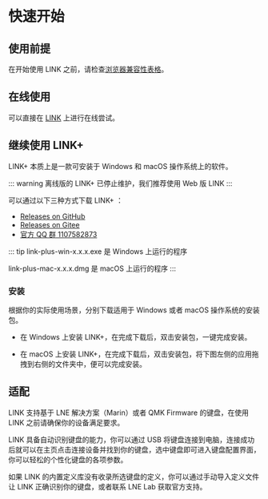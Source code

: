 # 快速开始

## 使用前提

在开始使用 LINK 之前，请检查[浏览器兼容性表格](https://developer.mozilla.org/en-US/docs/Web/API/WebHID_API#browser_compatibility)。

## 在线使用

可以直接在 [LINK](https://link.lnelab.com) 上进行在线尝试。

## 继续使用 LINK+

LINK+ 本质上是一款可安装于 Windows 和 macOS 操作系统上的软件。

::: warning
离线版的 LINK+ 已停止维护，我们推荐使用 Web 版 LINK 
:::

可以通过以下三种方式下载 LINK+ ：

- [Releases on GitHub](https://github.com/lnelab/link-plus/releases)
- [Releases on Gitee](https://gitee.com/lne-lab/link-plus/releases)
- [官方 QQ 群 1107582873](https://qm.qq.com/cgi-bin/qm/qr?k=yh-g8ixY1X2Agzi5h-agoCCJDgVaL5in&jump_from=webapi)

::: tip
link-plus-win-x.x.x.exe 是 Windows 上运行的程序

link-plus-mac-x.x.x.dmg 是 macOS 上运行的程序
:::

### 安装

根据你的实际使用场景，分别下载适用于 Windows 或者 macOS 操作系统的安装包。

- 在 Windows 上安装 LINK+，在完成下载后，双击安装包，一键完成安装。

- 在 macOS 上安装 LINK+，在完成下载后，双击安装包，将下图左侧的应用拖拽到右侧的文件夹中，便可以完成安装。

## 适配

LINK 支持基于 LNE 解决方案（Marin）或者 QMK Firmware 的键盘，在使用 LINK 之前请确保你的设备满足要求。

LINK 具备自动识别键盘的能力，你可以通过 USB 将键盘连接到电脑，连接成功后就可以在主页点击连接设备并找到你的键盘，选中键盘即可进入键盘配置界面，你可以轻松的个性化键盘的各项参数。

如果 LINK 的内置定义库没有收录所选键盘的定义，你可以通过手动导入定义文件让 LINK 正确识别你的键盘，或者联系 LNE Lab 获取官方支持。
